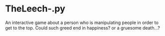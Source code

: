 # TheLeech-.py
An interactive game about a person who is manipulating people in order to get to the top.
Could such greed end in happiness? or a gruesome death...?

